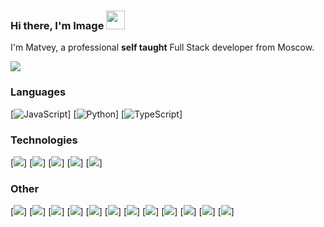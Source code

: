 ###  Hi there, I'm Image <img width="30" src="https://camo.githubusercontent.com/e8e7b06ecf583bc040eb60e44eb5b8e0ecc5421320a92929ce21522dbc34c891/68747470733a2f2f6d656469612e67697068792e636f6d2f6d656469612f6876524a434c467a6361737252346961377a2f67697068792e676966">

I'm Matvey, a professional **self taught** Full Stack developer from Moscow.

[![](https://img.shields.io/badge/-Discord-FFF?&logo=Discord)](https://discord.gg/CtRp5GB)

### Languages

[![JavaScript](https://img.shields.io/badge/-JavaScript-000?&logo=JavaScript)]
[![Python](https://img.shields.io/badge/-Python-000?&logo=Python)]
[![TypeScript](https://img.shields.io/badge/-TypeScript-000?&logo=typescript)]

### Technologies

[![](https://img.shields.io/badge/-Node.js-000?&logo=node.js)]
[![](https://img.shields.io/badge/-Express-000?&logo=express)]
[![](https://img.shields.io/badge/-React-000?&logo=React)]
[![](https://img.shields.io/badge/-Next.js-000?&logo=Next.js)]
[![](https://img.shields.io/badge/-Flask-000?&logo=Flask)]

### Other

[![](https://img.shields.io/badge/-HTML-000?&logo=html5)]
[![](https://img.shields.io/badge/-CSS-000?&logo=css3&logoColor=1572B6)]
[![](https://img.shields.io/badge/-Bootstrap-000?&logo=Bootstrap)]
[![](https://img.shields.io/badge/-Tailwind-000?&logo=tailwind-css)]
[![](https://img.shields.io/badge/-Sass-000?&logo=sass&logoColor=CC6699)]
[![](https://img.shields.io/badge/-Git-000?&logo=Git)]
[![](https://img.shields.io/badge/-Docker-000?&logo=Docker)]
[![](https://img.shields.io/badge/-Heroku-000?&logo=heroku&logoColor=430098)]
[![](https://img.shields.io/badge/-Netlify-000?&logo=Netlify)]
[![](https://img.shields.io/badge/-Vercel-000?&logo=Vercel)]
[![](https://img.shields.io/badge/-AWS-000?&logo=Amazon-AWS&logoColor=F90)]
[![](https://img.shields.io/badge/Azure-000?&logo=microsoft-azure&logoColor=008AD7)]
